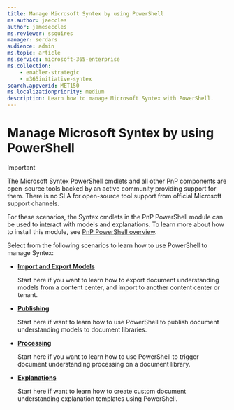 ```yaml
---
title: Manage Microsoft Syntex by using PowerShell
ms.author: jaeccles
author: jameseccles
ms.reviewer: ssquires
manager: serdars
audience: admin
ms.topic: article
ms.service: microsoft-365-enterprise
ms.collection: 
    - enabler-strategic
    - m365initiative-syntex
search.appverid: MET150
ms.localizationpriority: medium
description: Learn how to manage Microsoft Syntex with PowerShell.
---
```


# Manage Microsoft Syntex by using PowerShell

> [!IMPORTANT]
> The Microsoft Syntex PowerShell cmdlets and all other PnP components are open-source tools backed by an active community providing support for them. There is no SLA for open-source tool support from official Microsoft support channels.

For these scenarios, the Syntex cmdlets in the PnP PowerShell module can be used to interact with models and explanations. To learn more about how to install this module, see [PnP PowerShell overview](/powershell/sharepoint/sharepoint-pnp/sharepoint-pnp-cmdlets).

Select from the following scenarios to learn how to use PowerShell to manage Syntex:

- [**Import and Export Models**](powershell-syntex-import-export.md)

    Start here if you want to learn how to export document understanding models from a content center, and import to another content center or tenant.

- [**Publishing**](powershell-syntex-publishing.md)

    Start here if want to learn how to use PowerShell to publish document understanding models to document libraries.

- [**Processing**](powershell-syntex-processing.md)

    Start here if you want to learn how to use PowerShell to trigger document understanding processing on a document library.

- [**Explanations**](powershell-syntex-explanations.md)

    Start here if want to learn how to create custom document understanding explanation templates using PowerShell.
